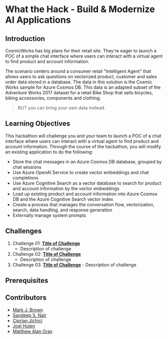 # What the Hack - Build & Modernize AI Applications

## Introduction

CosmicWorks has big plans for their retail site. They're eager to launch a POC of a simple chat interface where users can interact with a virtual agent to find product and account information.

The scenario centers around a consumer retail "Intelligent Agent" that allows users to ask questions on vectorized product, customer and sales order data stored in a database. The data in this solution is the Cosmic Works sample for Azure Cosmos DB. This data is an adapted subset of the Adventure Works 2017 dataset for a retail Bike Shop that sells bicycles, biking accessories, components and clothing.

> BUT you can bring your own data instead.

## Learning Objectives

This hackathon will challenge you and your team to launch a POC of a chat interface where users can interact with a virtual agent to find product and account information. Through the course of the hackathon, you will modify an existing application to do the following:

- Store the chat messages in an Azure Cosmos DB database, grouped by chat sessions
- Use Azure OpenAI Service to create vector embeddings and chat completions
- Use Azure Cognitive Search as a vector database to search for product and account information by the vector embeddings
- Load up existing product and account information into Azure Cosmos DB and the Azure Cognitive Search vector index
- Create a process that manages the conversation flow, vectorization, search, data handling, and response generation
- Externally manage system prompts

## Challenges

<!-- REMOVE_ME ${challengesSection} (remove this from your MD files if you are writing them manually, this is for the automation script) REMOVE_ME -->

<!-- REPLACE_ME (replace this section with your text, this section will be removed by the automation script) -->

1. Challenge 01: **[Title of Challenge](Student/Challenge-01.md)**
   - Description of challenge
1. Challenge 02: **[Title of Challenge](Student/Challenge-02.md)**
   - Description of challenge
1. Challenge 03: **[Title of Challenge](Student/Challenge-03.md)** - Description of challenge
<!-- REPLACE_ME (this section will be removed by the automation script) -->

## Prerequisites



## Contributors

- [Mark J. Brown](https://github.com/markjbrown)
- [Sandeep S. Nair](https://github.com/sandeepsnairms)
- [Ciprian Jichici](https://github.com/ciprianjichici)
- [Joel Hulen](https://github.com/joelhulen)
- [Matthew Alan Gray](https://github.com/hatboyzero)
